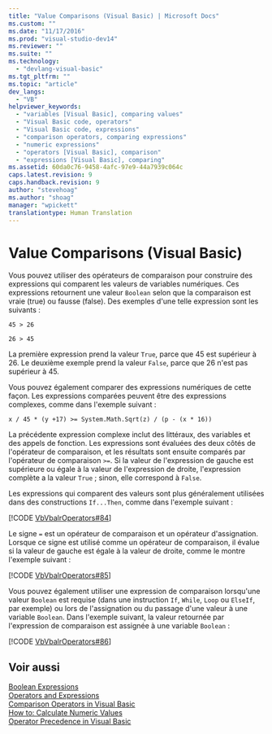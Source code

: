 ```yaml
---
title: "Value Comparisons (Visual Basic) | Microsoft Docs"
ms.custom: ""
ms.date: "11/17/2016"
ms.prod: "visual-studio-dev14"
ms.reviewer: ""
ms.suite: ""
ms.technology: 
  - "devlang-visual-basic"
ms.tgt_pltfrm: ""
ms.topic: "article"
dev_langs: 
  - "VB"
helpviewer_keywords: 
  - "variables [Visual Basic], comparing values"
  - "Visual Basic code, operators"
  - "Visual Basic code, expressions"
  - "comparison operators, comparing expressions"
  - "numeric expressions"
  - "operators [Visual Basic], comparison"
  - "expressions [Visual Basic], comparing"
ms.assetid: 60da0c76-9458-4afc-97e9-44a7939c064c
caps.latest.revision: 9
caps.handback.revision: 9
author: "stevehoag"
ms.author: "shoag"
manager: "wpickett"
translationtype: Human Translation
---
```

# Value Comparisons (Visual Basic)
Vous pouvez utiliser des opérateurs de comparaison pour construire des expressions qui comparent les valeurs de variables numériques.  Ces expressions retournent une valeur `Boolean` selon que la comparaison est vraie \(true\) ou fausse \(false\).  Des exemples d'une telle expression sont les suivants :  
  
 `45 > 26`  
  
 `26 > 45`  
  
 La première expression prend la valeur `True`, parce que 45 est supérieur à 26.  Le deuxième exemple prend la valeur `False`, parce que 26 n'est pas supérieur à 45.  
  
 Vous pouvez également comparer des expressions numériques de cette façon.  Les expressions comparées peuvent être des expressions complexes, comme dans l'exemple suivant :  
  
 `x / 45 * (y +17) >= System.Math.Sqrt(z) / (p - (x * 16))`  
  
 La précédente expression complexe inclut des littéraux, des variables et des appels de fonction.  Les expressions sont évaluées des deux côtés de l'opérateur de comparaison, et les résultats sont ensuite comparés par l'opérateur de comparaison `>=`.  Si la valeur de l'expression de gauche est supérieure ou égale à la valeur de l'expression de droite, l'expression complète a la valeur `True` ; sinon, elle correspond à `False`.  
  
 Les expressions qui comparent des valeurs sont plus généralement utilisées dans des constructions `If...Then`, comme dans l'exemple suivant :  
  
 [!CODE [VbVbalrOperators#84](../CodeSnippet/VS_Snippets_VBCSharp/VbVbalrOperators#84)]  
  
 Le signe `=` est un opérateur de comparaison et un opérateur d'assignation.  Lorsque ce signe est utilisé comme un opérateur de comparaison, il évalue si la valeur de gauche est égale à la valeur de droite, comme le montre l'exemple suivant :  
  
 [!CODE [VbVbalrOperators#85](../CodeSnippet/VS_Snippets_VBCSharp/VbVbalrOperators#85)]  
  
 Vous pouvez également utiliser une expression de comparaison lorsqu'une valeur `Boolean` est requise \(dans une instruction `If`, `While`, `Loop` ou `ElseIf`, par exemple\) ou lors de l'assignation ou du passage d'une valeur à une variable `Boolean`.  Dans l'exemple suivant, la valeur retournée par l'expression de comparaison est assignée à une variable `Boolean` :  
  
 [!CODE [VbVbalrOperators#86](../CodeSnippet/VS_Snippets_VBCSharp/VbVbalrOperators#86)]  
  
## Voir aussi  
 [Boolean Expressions](../../../../visual-basic/programming-guide/language-features/operators-and-expressions/boolean-expressions.md)   
 [Operators and Expressions](../../../../visual-basic/programming-guide/language-features/operators-and-expressions/index.md)   
 [Comparison Operators in Visual Basic](../../../../visual-basic/programming-guide/language-features/operators-and-expressions/comparison-operators.md)   
 [How to: Calculate Numeric Values](../../../../visual-basic/programming-guide/language-features/operators-and-expressions/how-to-calculate-numeric-values.md)   
 [Operator Precedence in Visual Basic](../../../../visual-basic/language-reference/operators/operator-precedence.md)
